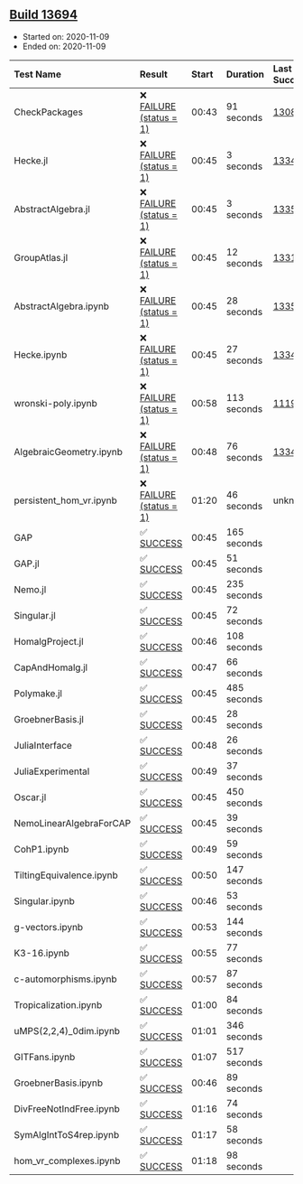 ## [Build 13694](https://oscarci.mathematik.uni-kl.de/job/oscar/13694/)

* Started on: 2020-11-09
* Ended on: 2020-11-09

| Test Name    | Result | Start | Duration | Last Success | First Failure |
|:-------------|:-------|:------|:---------|:-------------|:--------------|
| CheckPackages | ❌ [FAILURE (status = 1)](https://oscarci.mathematik.uni-kl.de/job/oscar/13694/artifact/logs/build-13694/CheckPackages.log) | 00:43 | 91 seconds | [13085](https://oscarci.mathematik.uni-kl.de/job/oscar/13085/) | [13086](https://oscarci.mathematik.uni-kl.de/job/oscar/13086/) |
| Hecke.jl | ❌ [FAILURE (status = 1)](https://oscarci.mathematik.uni-kl.de/job/oscar/13694/artifact/logs/build-13694/Hecke.jl.log) | 00:45 | 3 seconds | [13341](https://oscarci.mathematik.uni-kl.de/job/oscar/13341/) | [13342](https://oscarci.mathematik.uni-kl.de/job/oscar/13342/) |
| AbstractAlgebra.jl | ❌ [FAILURE (status = 1)](https://oscarci.mathematik.uni-kl.de/job/oscar/13694/artifact/logs/build-13694/AbstractAlgebra.jl.log) | 00:45 | 3 seconds | [13355](https://oscarci.mathematik.uni-kl.de/job/oscar/13355/) | [13356](https://oscarci.mathematik.uni-kl.de/job/oscar/13356/) |
| GroupAtlas.jl | ❌ [FAILURE (status = 1)](https://oscarci.mathematik.uni-kl.de/job/oscar/13694/artifact/logs/build-13694/GroupAtlas.jl.log) | 00:45 | 12 seconds | [13311](https://oscarci.mathematik.uni-kl.de/job/oscar/13311/) | [13312](https://oscarci.mathematik.uni-kl.de/job/oscar/13312/) |
| AbstractAlgebra.ipynb | ❌ [FAILURE (status = 1)](https://oscarci.mathematik.uni-kl.de/job/oscar/13694/artifact/logs/build-13694/AbstractAlgebra.ipynb.log) | 00:45 | 28 seconds | [13355](https://oscarci.mathematik.uni-kl.de/job/oscar/13355/) | [13356](https://oscarci.mathematik.uni-kl.de/job/oscar/13356/) |
| Hecke.ipynb | ❌ [FAILURE (status = 1)](https://oscarci.mathematik.uni-kl.de/job/oscar/13694/artifact/logs/build-13694/Hecke.ipynb.log) | 00:45 | 27 seconds | [13341](https://oscarci.mathematik.uni-kl.de/job/oscar/13341/) | [13342](https://oscarci.mathematik.uni-kl.de/job/oscar/13342/) |
| wronski-poly.ipynb | ❌ [FAILURE (status = 1)](https://oscarci.mathematik.uni-kl.de/job/oscar/13694/artifact/logs/build-13694/wronski-poly.ipynb.log) | 00:58 | 113 seconds | [11192](https://oscarci.mathematik.uni-kl.de/job/oscar/11192/) | [11193](https://oscarci.mathematik.uni-kl.de/job/oscar/11193/) |
| AlgebraicGeometry.ipynb | ❌ [FAILURE (status = 1)](https://oscarci.mathematik.uni-kl.de/job/oscar/13694/artifact/logs/build-13694/AlgebraicGeometry.ipynb.log) | 00:48 | 76 seconds | [13341](https://oscarci.mathematik.uni-kl.de/job/oscar/13341/) | [13342](https://oscarci.mathematik.uni-kl.de/job/oscar/13342/) |
| persistent_hom_vr.ipynb | ❌ [FAILURE (status = 1)](https://oscarci.mathematik.uni-kl.de/job/oscar/13694/artifact/logs/build-13694/persistent_hom_vr.ipynb.log) | 01:20 | 46 seconds | unknown | unknown |
| GAP | ✅ [SUCCESS](https://oscarci.mathematik.uni-kl.de/job/oscar/13694/artifact/logs/build-13694/GAP.log) | 00:45 | 165 seconds |  |  |
| GAP.jl | ✅ [SUCCESS](https://oscarci.mathematik.uni-kl.de/job/oscar/13694/artifact/logs/build-13694/GAP.jl.log) | 00:45 | 51 seconds |  |  |
| Nemo.jl | ✅ [SUCCESS](https://oscarci.mathematik.uni-kl.de/job/oscar/13694/artifact/logs/build-13694/Nemo.jl.log) | 00:45 | 235 seconds |  |  |
| Singular.jl | ✅ [SUCCESS](https://oscarci.mathematik.uni-kl.de/job/oscar/13694/artifact/logs/build-13694/Singular.jl.log) | 00:45 | 72 seconds |  |  |
| HomalgProject.jl | ✅ [SUCCESS](https://oscarci.mathematik.uni-kl.de/job/oscar/13694/artifact/logs/build-13694/HomalgProject.jl.log) | 00:46 | 108 seconds |  |  |
| CapAndHomalg.jl | ✅ [SUCCESS](https://oscarci.mathematik.uni-kl.de/job/oscar/13694/artifact/logs/build-13694/CapAndHomalg.jl.log) | 00:47 | 66 seconds |  |  |
| Polymake.jl | ✅ [SUCCESS](https://oscarci.mathematik.uni-kl.de/job/oscar/13694/artifact/logs/build-13694/Polymake.jl.log) | 00:45 | 485 seconds |  |  |
| GroebnerBasis.jl | ✅ [SUCCESS](https://oscarci.mathematik.uni-kl.de/job/oscar/13694/artifact/logs/build-13694/GroebnerBasis.jl.log) | 00:45 | 28 seconds |  |  |
| JuliaInterface | ✅ [SUCCESS](https://oscarci.mathematik.uni-kl.de/job/oscar/13694/artifact/logs/build-13694/JuliaInterface.log) | 00:48 | 26 seconds |  |  |
| JuliaExperimental | ✅ [SUCCESS](https://oscarci.mathematik.uni-kl.de/job/oscar/13694/artifact/logs/build-13694/JuliaExperimental.log) | 00:49 | 37 seconds |  |  |
| Oscar.jl | ✅ [SUCCESS](https://oscarci.mathematik.uni-kl.de/job/oscar/13694/artifact/logs/build-13694/Oscar.jl.log) | 00:45 | 450 seconds |  |  |
| NemoLinearAlgebraForCAP | ✅ [SUCCESS](https://oscarci.mathematik.uni-kl.de/job/oscar/13694/artifact/logs/build-13694/NemoLinearAlgebraForCAP.log) | 00:45 | 39 seconds |  |  |
| CohP1.ipynb | ✅ [SUCCESS](https://oscarci.mathematik.uni-kl.de/job/oscar/13694/artifact/logs/build-13694/CohP1.ipynb.log) | 00:49 | 59 seconds |  |  |
| TiltingEquivalence.ipynb | ✅ [SUCCESS](https://oscarci.mathematik.uni-kl.de/job/oscar/13694/artifact/logs/build-13694/TiltingEquivalence.ipynb.log) | 00:50 | 147 seconds |  |  |
| Singular.ipynb | ✅ [SUCCESS](https://oscarci.mathematik.uni-kl.de/job/oscar/13694/artifact/logs/build-13694/Singular.ipynb.log) | 00:46 | 53 seconds |  |  |
| g-vectors.ipynb | ✅ [SUCCESS](https://oscarci.mathematik.uni-kl.de/job/oscar/13694/artifact/logs/build-13694/g-vectors.ipynb.log) | 00:53 | 144 seconds |  |  |
| K3-16.ipynb | ✅ [SUCCESS](https://oscarci.mathematik.uni-kl.de/job/oscar/13694/artifact/logs/build-13694/K3-16.ipynb.log) | 00:55 | 77 seconds |  |  |
| c-automorphisms.ipynb | ✅ [SUCCESS](https://oscarci.mathematik.uni-kl.de/job/oscar/13694/artifact/logs/build-13694/c-automorphisms.ipynb.log) | 00:57 | 87 seconds |  |  |
| Tropicalization.ipynb | ✅ [SUCCESS](https://oscarci.mathematik.uni-kl.de/job/oscar/13694/artifact/logs/build-13694/Tropicalization.ipynb.log) | 01:00 | 84 seconds |  |  |
| uMPS(2,2,4)_0dim.ipynb | ✅ [SUCCESS](https://oscarci.mathematik.uni-kl.de/job/oscar/13694/artifact/logs/build-13694/uMPS-2-2-4-_0dim.ipynb.log) | 01:01 | 346 seconds |  |  |
| GITFans.ipynb | ✅ [SUCCESS](https://oscarci.mathematik.uni-kl.de/job/oscar/13694/artifact/logs/build-13694/GITFans.ipynb.log) | 01:07 | 517 seconds |  |  |
| GroebnerBasis.ipynb | ✅ [SUCCESS](https://oscarci.mathematik.uni-kl.de/job/oscar/13694/artifact/logs/build-13694/GroebnerBasis.ipynb.log) | 00:46 | 89 seconds |  |  |
| DivFreeNotIndFree.ipynb | ✅ [SUCCESS](https://oscarci.mathematik.uni-kl.de/job/oscar/13694/artifact/logs/build-13694/DivFreeNotIndFree.ipynb.log) | 01:16 | 74 seconds |  |  |
| SymAlgIntToS4rep.ipynb | ✅ [SUCCESS](https://oscarci.mathematik.uni-kl.de/job/oscar/13694/artifact/logs/build-13694/SymAlgIntToS4rep.ipynb.log) | 01:17 | 58 seconds |  |  |
| hom_vr_complexes.ipynb | ✅ [SUCCESS](https://oscarci.mathematik.uni-kl.de/job/oscar/13694/artifact/logs/build-13694/hom_vr_complexes.ipynb.log) | 01:18 | 98 seconds |  |  |
